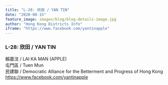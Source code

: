 ```yaml
---
title: "L-28: 欣田 / YAN TIN"
date: "2020-08-15"
feature_image: images/blog/blog-details-image.jpg
author: "Hong Kong Districts Info"
iframe: "https://www.facebook.com/yantinapple"
---
```


### L-28: 欣田 / YAN TIN  
賴嘉汶 / LAI KA MAN (APPLE)  
屯門區 / Tuen Mun  
民建聯 / Democratic Alliance for the Betterment and Progress of Hong Kong  
https://www.facebook.com/yantinapple
